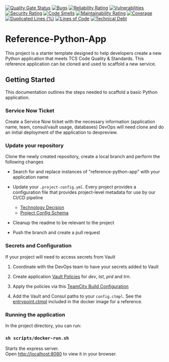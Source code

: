 [![Quality Gate Status](https://sonarcloud.io/api/project_badges/measure?project=the-container-store_reference-python-app&metric=alert_status&token=CHANGE_ME)](https://sonarcloud.io/summary/new_code?id=the-container-store_reference-python-app)
[![Bugs](https://sonarcloud.io/api/project_badges/measure?project=the-container-store_reference-python-app&metric=bugs&token=CHANGE_ME)](https://sonarcloud.io/summary/new_code?id=the-container-store_reference-python-app)
[![Reliability Rating](https://sonarcloud.io/api/project_badges/measure?project=the-container-store_reference-python-app&metric=reliability_rating&token=CHANGE_ME)](https://sonarcloud.io/summary/new_code?id=the-container-store_reference-python-app)
[![Vulnerabilities](https://sonarcloud.io/api/project_badges/measure?project=the-container-store_reference-python-app&metric=vulnerabilities&token=CHANGE_ME)](https://sonarcloud.io/summary/new_code?id=the-container-store_reference-python-app)
[![Security Rating](https://sonarcloud.io/api/project_badges/measure?project=the-container-store_reference-python-app&metric=security_rating&token=CHANGE_ME)](https://sonarcloud.io/summary/new_code?id=the-container-store_reference-python-app)
[![Code Smells](https://sonarcloud.io/api/project_badges/measure?project=the-container-store_reference-python-app&metric=code_smells&token=CHANGE_ME)](https://sonarcloud.io/summary/new_code?id=the-container-store_reference-python-app)
[![Maintainability Rating](https://sonarcloud.io/api/project_badges/measure?project=the-container-store_reference-python-app&metric=sqale_rating&token=CHANGE_ME)](https://sonarcloud.io/summary/new_code?id=the-container-store_reference-python-app)
[![Coverage](https://sonarcloud.io/api/project_badges/measure?project=the-container-store_reference-python-app&metric=coverage&token=CHANGE_ME)](https://sonarcloud.io/summary/new_code?id=the-container-store_reference-python-app)
[![Duplicated Lines (%)](https://sonarcloud.io/api/project_badges/measure?project=the-container-store_reference-python-app&metric=duplicated_lines_density&token=CHANGE_ME)](https://sonarcloud.io/summary/new_code?id=the-container-store_reference-python-app)
[![Lines of Code](https://sonarcloud.io/api/project_badges/measure?project=the-container-store_reference-python-app&metric=ncloc&token=CHANGE_ME)](https://sonarcloud.io/summary/new_code?id=the-container-store_reference-python-app)
[![Technical Debt](https://sonarcloud.io/api/project_badges/measure?project=the-container-store_reference-python-app&metric=sqale_index&token=CHANGE_ME)](https://sonarcloud.io/summary/new_code?id=the-container-åstore_reference-python-app)

# Reference-Python-App

This project is a starter template designed to help developers create a new
Python application that meets TCS Code Quality & Standards. This reference application can be cloned
and used to scaffold a new service.

## Getting Started

This documentation outlines the steps needed to scaffold a basic Python application.

### Service Now Ticket

Create a Service Now ticket with the necessary information (application name, team, consul/vault usage, databases)
DevOps will need clone and do an initial deployment of the application to devpreview.

### Update your repository

Clone the newly created repository, create a local branch and perform the following changes

- Search for and replace instances of "reference-python-app" with your application name

- Update your `.project-config.yml`. Every project provides a configuration file that provides project-level metadata for use by our CI/CD pipeline

  - [Technology Decision](https://github.com/the-container-store/Technology-Decisions/blob/master/0016-project-config-file.md)
  - [Project Config Schema](https://github.com/the-container-store/Technology-Decisions/blob/master/schema/project-config-yml.md)

- Cleanup the readme to be relevant to the project

- Push the branch and create a pull request

### Secrets and Configuration

If your project will need to access secrets from Vault

1. Coordinate with the DevOps team to have your secrets added to Vault

2. Create application [Vault Policies](https://github.com/the-container-store/Vault-Config/tree/master/policies/app) for _dev_, _tst_, _prd_ and _trn_.

3. Apply the policies via this [TeamCity Build Configuration](https://teamcity.containerstore.com/viewType.html?buildTypeId=DevOps_VaultConfig_ApplyPolicy)

4. Add the Vault and Consul paths to your `config.ctmpl`. See the [entrypoint.ctmpl](https://github.com/the-container-store/docker/blob/master/python/entrypoint.ctmpl) included in the docker image for a reference.

### Running the application

In the project directory, you can run:

### `sh scripts/docker-run.sh`

Starts the express server.\
Open [http://localhost:8080](http://localhost:8080) to view it in your browser.

